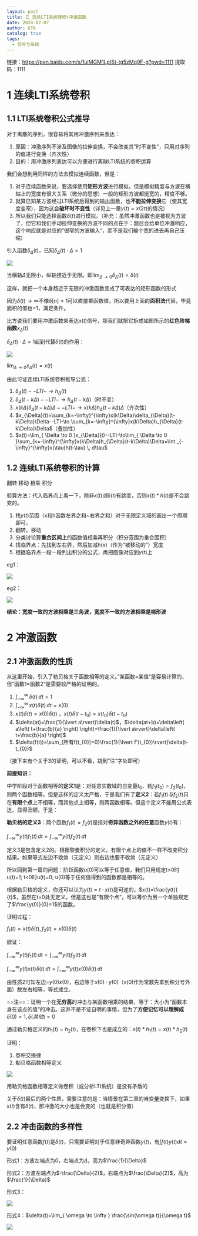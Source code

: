 ```yaml
---
layout: post
title: 三_连续LTI系统卷积+冲激函数
date: 2024-02-07
author: KTK
catalog: true
tags:
  - 信号与系统
---
```


链接：https://pan.baidu.com/s/1uiMGM1LpISt-tg5zMq9F-g?pwd=1111 
提取码：1111

# 1 连续LTI系统卷积

## 1.1 LTI系统卷积公式推导

对于离散的序列，很容易将其用冲激序列来表达：

1. 原因：冲激序列不涉及图像的拉伸变换，不会改变其”时不变性“，只用对序列的值进行变换（齐次性）
2. 目的：用冲激序列表达可以方便进行离散LTI系统的卷积运算

我们会想到用同样的方法去模拟连续函数，但是：

1. 对于连续函数来说，要选择使用**矩形方波**进行模拟。但是模拟精度与方波在横轴上的宽度有很大关系（微分的思想）一般的矩形方波都挺宽的，精度不够。
2. 就算已知某方波经过LTI系统后得到的输出函数，也**不能拉伸变换**它（使其宽度变窄），因为这会**破坏时不变性**（详见上一章$y(t)=x(2t)$的情况）
3. 所以我们只能选择函数$\delta(t)$进行模拟。（补充：虽然冲激函数也是被视为方波了，但它和我们手动拉伸变换的方波不同的点在于：题目会给单位冲激响应，这个响应就是对应的”很窄的方波输入“，而不是我们输个宽的进去再自己压缩）

引入函数$\delta_{\Delta}(t)$，已知$\delta_{\Delta}(t)\cdot \Delta=1$

![](/img/冲激.png)

当横轴$\Delta$无限小，纵轴接近于无限。即$\lim_{ \Delta \to 0 }\delta_{\Delta}(t)=\delta(t)$

这样，就把一个本身趋近于无限的冲激函数变成了可表达的矩形函数的形式

因为$\delta(t)\to \infty$不像$\delta[n]=1$可以直接乘函数值，所以要用上面的**面积法**代替，毕竟面积的值也=1，满足条件。

比方说我们要用冲激函数来表达$x(t)$信号，那我们就把它拆成如图所示的**红色阶梯函数**$x_{\Delta}(t)$

$\delta_{\Delta}(t)\cdot \Delta=1$起到代替$\delta(t)$的作用：

![](/img/红色阶梯.png)

$\lim_{ \Delta \to 0 }x_{\Delta}(t)=x(t)$

由此可证连续LTI系统卷积推导公式：

1. $\delta_{\Delta}(t)--LTI-\to h_{\Delta}(t)$
2. $\delta_{\Delta}(t-k\Delta)--LTI-\to h_{\Delta}(t-k\Delta)$（时不变）
3. $x(k\Delta)\delta_{\Delta}(t-k\Delta)\Delta--LTI-\to x(k\Delta)h_{\Delta}(t-k\Delta)\Delta$（齐次性）
4. $x_{\Delta}(t)=\sum_{k=-\infty}^{\infty}x(k\Delta)\delta_{\Delta}(t-k\Delta)\Delta--LTI-\to \sum_{k=-\infty}^{\infty}x(k\Delta)h_{\Delta}(t-k\Delta)\Delta$（叠加性）
5. $x(t)=\lim_{ \Delta \to 0 }x_{\Delta}(t)--LTI-\to\lim_{ \Delta \to 0 }\sum_{k=-\infty}^{\infty}x(k\Delta)h_{\Delta}(t-k\Delta)\Delta=\int _{-\infty}^{\infty}x(\tau)h(t-\tau) \, d\tau$

## 1.2 连续LTI系统卷积的计算

翻转 移动 相乘 积分

验算方法：代入临界点上看一下，除非$x(t)或\delta(t)$有跳变，否则$x(t)*h(t)$是不会跳变的。

1. 找$y(t)$范围（x和h函数左界之和~右界之和）对于无限定义域的画出一个周期即可。
2. 翻转，移动
3. 分类讨论算**重合区间上**的函数值相乘再积分（积分范围为重合面积）
4. 找临界点：先找到左右界，然后加减$h(x)$（作为“被移动的”）宽度
5. 根据临界点一段一段列出积分的公式，再把图像对应到$y(t)$上

eg1：

![](/img/卷积计算1.png)

eg2：

![](/img/卷积计算2.png)

**结论：宽度一致的方波相乘是三角波，宽度不一致的方波相乘是梯形波**

# 2 冲激函数

## 2.1 冲激函数的性质

从这里开始，引入了勒贝格关于函数相等的定义。”某函数=某值“是容易计算的，但”函数1=函数2“是需要较严格的证明的。

1. $\int _{-\infty}^\infty \,\delta(t)\,dt=1$
2. $\int _{-\infty}^\infty \,x(t)\delta(t)\,dt=x(0)$ 
3. $x(t)\delta(t)=x(0)\delta(t)$ ，$x(t)\delta(t-t_{0})=x(t_{0})\delta(t-t_{0})$
4. $\delta(at)=\frac{1}{\lvert a\rvert}\delta(t)$，$\delta(at+b)=\delta\left( a\left( t+\frac{b}{a} \right) \right)=\frac{1}{\lvert a\rvert}\delta\left( t+\frac{b}{a} \right)$
5. $\delta(f(t))=\sum_{所有f(t_{0})=0}\frac{1}{\lvert f'(t_{0})\rvert}\delta(t-t_{0})$

（接下来有个关于3的证明，可以不看，跳到”注“字处即可）

**前提知识：**

中学阶段对于函数相等的**定义1**是：对任意实数域的自变量$t_{0}$，若$f_{1}(t_{0})=f_{2}(t_{0})$，则两个函数相等。但是这样的定义太严格，于是我们有了**定义2**：若$f_{1}(t)与f_{2}(t)$只在**有限个点**上不相等，而其他点上相等，则两函数相等。但这个定义不能用公式表达，显得丑陋，于是：

**勒贝格的定义3**：两个函数$f_{1}(t)=f_{2}(t)$是指对**奇异函数之外的任意**函数$y(t)$有：

$\int _{-\infty}^{\infty}  y(t)f_{1}(t)\, dt=\int _{-\infty}^{\infty}  y(t)f_{2}(t)\, dt$

定义3是包含定义2的。根据黎曼积分的定义，有限个点上的值不一样不改变积分结果。如果等式左边不收敛（无定义）则右边也要不收敛（无定义）

所以回到第一篇的问题：阶跃函数u(0)可以等于任意值，我们只用规定t>0时u(t)=1; t<0时u(t)=0; u(0)等于任何值得到的函数都是相等的。

根据勒贝格的定义，你还可以认为$y(t)=t\cdot x(t)$是可逆的，$x(t)=\frac{y(t)}{t}$，虽然在t=0处无定义，但是这也是”有限个点“，可以等价为另一个单独规定了$\frac{y(0)}{0}=1$的函数。

证明过程：

$f_{1}(t)=x(t)\delta(t),f_{2}(t)=x(0)\delta(t)$

欲证：

$\int _{-\infty}^{\infty}  y(t)f_{1}(t)\, dt=\int _{-\infty}^{\infty}  y(t)f_{2}(t)\, dt$

$\int _{-\infty}^{\infty}  y(t)x(t)\delta(t)\, dt=\int _{-\infty}^{\infty}  y(t)x(0)\delta(t)\, dt$

由性质2可知左边=$y(0)x(0)$，右边等于$x(0)\cdot y(0)$（x(0)作为常数先拿到积分号外面）故左右相等，等式成立。

==注==：证明一个在**无穷高**的冲击与某函数相乘的结果，等于：大小为”函数本身在该点的值“的冲击。这并不是不证自明的事情，但为了**方便记忆可以理解成**$\delta(0)=1,\delta(其他)=0$



通过勒贝格定义的$h_{1}(t)=h_{2}(t)$，在卷积下也是成立的：$x(t)*h_{1}(t)=x(t)*h_{2}(t)$

证明：

1. 卷积交换律
2. 勒贝格函数相等定义

![](/img/证明.png)

用勒贝格函数相等定义做卷积（或分析LTI系统）是没有矛盾的

关于$\delta(t)$最后的两个性质，需要注意的是：当情景在第二章的自变量变换下，如果$x(t)$含有$\delta(t)$，那冲激的大小也是会变的（也就是积分值）

## 2.2 冲击函数的多样性

要证明任意函数$f(t)$是$\delta(t)$，只需要证明对于任意非奇异函数$y(t)$，有$\int  f(t)y(t)dt=y(0)$

形式1：方波左端点为0，右端点为$\Delta$，高为$\frac{1}{\Delta}$

形式2：方波左端点为$-\frac{\Delta}{2}$，右端点为$\frac{\Delta}{2}$，高为$\frac{1}{\Delta}$

形式3：

![](/img/冲激函数3.png)

形式4：$\delta(t)=\lim_{ \omega  \to \infty } \frac{\sin(\omega t)}{\omega t}$

![](/img/冲激函数4.png)



